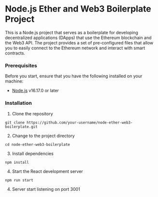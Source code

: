 # Node.js Ether and Web3 Boilerplate Project
This is a Node.js project that serves as a boilerplate for developing decentralized applications (DApps) that use the Ethereum blockchain and the Web3 API. The project provides a set of pre-configured files that allow you to easily connect to the Ethereum network and interact with smart contracts.

### Prerequisites

Before you start, ensure that you have the following installed on your machine:

- [Node.js](https://nodejs.org/) v16.17.0 or later

### Installation

1. Clone the repository

```shell
git clone https://github.com/your-username/node-ether-web3-boilerplate.git
```

2. Change to the project directory

```shell
cd node-ether-web3-boilerplate
```
3. Install dependencies

```shell
npm install  
```
4. Start the React development server

```shell
npm run start
```
4. Server start listening on port 3001